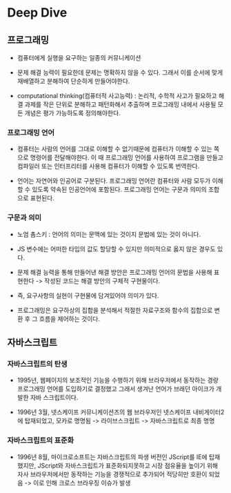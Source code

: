 # Deep Dive

## 프로그래밍

- 컴퓨터에게 실행을 요구하는 일종의 커뮤니케이션

- 문제 해결 능력이 필요한데 문제는 명확하지 않을 수 있다. 그래서 이를 순서에 맞게 재배열하고 분해하여 단순하게 만들어야한다. 

- computational thinking(컴퓨터적 사고능력) : 논리적, 수학적 사고가 필요하고 해결 과제를 작은 단위로 분해하고 패턴화해서 추출하며 프로그래밍 내에서 사용될 모든 개념은 평가 가능하도록 정의해야한다. 

### 프로그래밍 언어

- 컴퓨터는 사람의 언어를 그대로 이해할 수 없기때문에 컴퓨터가 이해할 수 있는 쪽으로 명령어를 전달해야한다. 이 때 프로그래밍 언어를 사용하여 프로그램을 만들고 컴파일러 또는 인터프리터를 사용해 컴퓨터가 이해할 수 있도록 번역한다. 

- 언어는 자연어와 인공어로 구분된다. 프로그래밍 언어란 컴퓨터와 사람 모두가 이해할 수 있도록 약속된 인공언어에 포함된다. 프로그래밍 언어는 구문과 의미의 조합으로 표현된다. 

### 구문과 의미 

- 노엄 촘스키 : 언어의 의미는 문맥에 있는 것이지 문법에 있는 것이 아니다. 

- JS 변수에는 어떠한 타입의 값도 할당할 수 있지만 의미적으로 옳지 않은 경우도 있다. 

- 문제 해결 능력을 통해 만들어낸 해결 방안은 프로그래밍 언어의 문법을 사용해 표현한다 -> 작성된 코드는 해결 방안의 구체적 구현물이다. 

- 즉, 요구사항의 실현이 구현물에 담겨있어야 의미가 있다. 

- 프로그래밍은 요구하상의 집합을 분석해서 적절한 자료구조와 함수의 집합으로 변환 후 그 흐름을 제어하는 것이다. 

## 자바스크립트

### 자바스크립트의 탄생

- 1995년, 웹페이지의 보조적인 기능을 수행하기 위해 브라우저에서 동작하는 경량 프로그래밍 언어를 도입하기로 결정했고 그래서 생겨난 언어가 브래던 아이크가 개발한 자바 스크립트이다. 

- 1996년 3월, 넷스케이프 커뮤니케이션즈의 웹 브라우저인 넷스케이프 내비게이터2에 탑재되었고, 모카로 명명됨 -> 라이브스크립트 -> 자바스크립트로 최종 명명

### 자바스크립트의 표준화

- 1996년 8월, 마이크로소프트는 자바스크립트의 파생 버전인 JScript를 IE에 탑재했지만, JScript와 자바스크립트가 표준화되지못하고 시장 점유율을 높이기 위해 자사 브라우저에서만 동작하는 기능을 경쟁적으로 추가되어 적당히만 호환이 되었음 -> 이로 인해 크로스 브라우징 이슈가 발생


